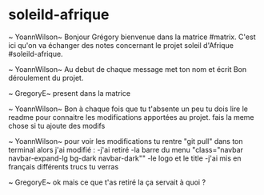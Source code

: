 # soleild-afrique

~ YoannWilson~
Bonjour Grégory bienvenue dans la matrice #matrix.
C'est ici qu'on va échanger des notes concernant le projet soleil d'Afrique #soleild-afrique.

~ YoannWilson~
Au debut de chaque message met ton nom et écrit
Bon déroulement du projet.


 ~ GregoryE~
present dans la matrice


~ YoannWilson~
Bon à chaque fois que tu t'absente un peu tu dois lire le readme pour connaitre les modifications apportées au projet.
fais la meme chose si tu ajoute des modifs

~ YoannWilson~
pour voir les modifications tu rentre "git pull" dans ton terminal
alors j'ai modifié :
    -j'ai retiré  <meta content="Free Website Template" name="keywords">
        <meta content="Free Website Template" name="description">
    -la barre du menu "class="navbar navbar-expand-lg bg-dark navbar-dark""
    -le logo et le title
    -j'ai mis en français différents trucs tu verras

~ GregoryE~
ok mais ce que t'as retiré la ça servait à quoi ?
